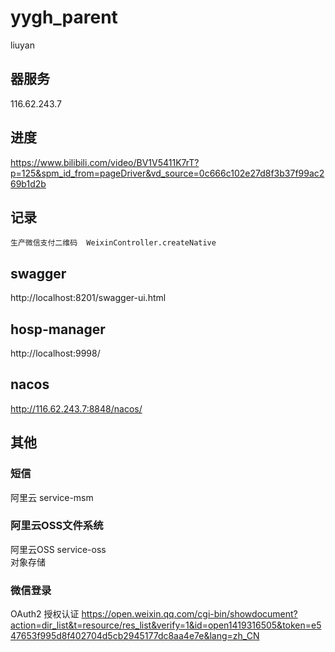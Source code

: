 # yygh_parent
liuyan

## 器服务
116.62.243.7

## 进度

https://www.bilibili.com/video/BV1V5411K7rT?p=125&spm_id_from=pageDriver&vd_source=0c666c102e27d8f3b37f99ac269b1d2b


## 记录
    生产微信支付二维码  WeixinController.createNative




## swagger
http://localhost:8201/swagger-ui.html

## hosp-manager
http://localhost:9998/

## nacos
http://116.62.243.7:8848/nacos/

## 其他

### 短信 
阿里云  service-msm

### 阿里云OSS文件系统
阿里云OSS   service-oss  
对象存储



### 微信登录  
OAuth2
授权认证
https://open.weixin.qq.com/cgi-bin/showdocument?action=dir_list&t=resource/res_list&verify=1&id=open1419316505&token=e547653f995d8f402704d5cb2945177dc8aa4e7e&lang=zh_CN


